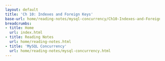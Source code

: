```yaml
---
layout: default
title: 'Ch 10: Indexes and Foreign Keys'
base-url: home/reading-notes/mysql-concurrency/Ch10-Indexes-and-Foreign-Keys.html
breadcrumbs:
- title: Home
  url: index.html
- title: Reading Notes
  url: home/reading-notes.html
- title: 'MySQL Concurrency'
  url: home/reading-notes/mysql-concurrency.html
---
```



